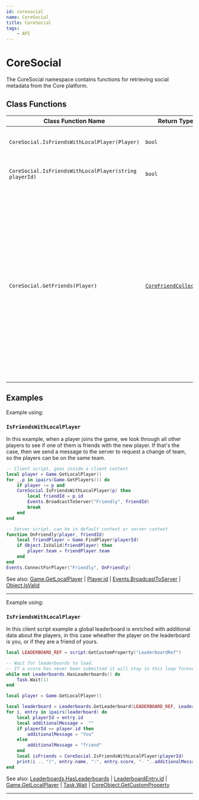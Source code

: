 ```yaml
---
id: coresocial
name: CoreSocial
title: CoreSocial
tags:
    - API
---
```


# CoreSocial

The CoreSocial namespace contains functions for retrieving social metadata from the Core platform.

## Class Functions

| Class Function Name | Return Type | Description | Tags |
| -------------- | ----------- | ----------- | ---- |
| `CoreSocial.IsFriendsWithLocalPlayer(Player)` | `bool` | Returns `true` if the given Player is friends with the local player. | Client-Only |
| `CoreSocial.IsFriendsWithLocalPlayer(string playerId)` | `bool` | Returns `true` if the specified player is friends with the local player. | Client-Only |
| `CoreSocial.GetFriends(Player)` | [`CoreFriendCollection`](corefriendcollection.md) | Requests a list of the given Player's friends. This function may yield until a result is available, and may raise an error if an error occurs retrieving the information. Results may be cached for later calls. A partial list of friends may be returned, depending on how many friends the player has. See `CoreFriendCollection` for information on retrieving more results. If a player has no friends, or when called in multiplayer preview mode for a bot player, an empty `CoreFriendCollection` will be returned. | None |

## Examples

Example using:

### `IsFriendsWithLocalPlayer`

In this example, when a player joins the game, we look through all other players to see if one of them is friends with the new player. If that's the case, then we send a message to the server to request a change of team, so the players can be on the same team.

```lua
-- Client script, goes inside a client context
local player = Game.GetLocalPlayer()
for _,p in ipairs(Game.GetPlayers()) do
    if player ~= p and
    CoreSocial.IsFriendsWithLocalPlayer(p) then
        local friendId = p.id
        Events.BroadcastToServer("Friendly", friendId)
        break
    end
end

-- Server script, can be in default context or server context
function OnFriendly(player, friendId)
    local friendPlayer = Game.FindPlayer(playerId)
    if Object.IsValid(friendPlayer) then
        player.team = friendPlayer.team
    end
end
Events.ConnectForPlayer("Friendly", OnFriendly)
```

See also: [Game.GetLocalPlayer](game.md) | [Player.id](player.md) | [Events.BroadcastToServer](events.md) | [Object.IsValid](object.md)

---

Example using:

### `IsFriendsWithLocalPlayer`

In this client script example a global leaderboard is enriched with additional data about the players, in this case wheather the player on the leaderboard is you, or if they are a friend of yours.

```lua
local LEADERBOARD_REF = script:GetCustomProperty("LeaderboardRef")

-- Wait for leaderboards to load.
-- If a score has never been submitted it will stay in this loop forever
while not Leaderboards.HasLeaderboards() do
    Task.Wait(1)
end

local player = Game.GetLocalPlayer()

local leaderboard = Leaderboards.GetLeaderboard(LEADERBOARD_REF, LeaderboardType.GLOBAL)
for i, entry in ipairs(leaderboard) do
    local playerId = entry.id
    local additionalMessage =  ""
    if playerId == player.id then
        additionalMessage = "You"
    else
        additionalMessage = "friend"
    end
    local isFriends = CoreSocial.IsFriendsWithLocalPlayer(playerId)
    print(i .. ")", entry.name, ":", entry.score, "- "..additionalMessage)
end
```

See also: [Leaderboards.HasLeaderboards](leaderboards.md) | [LeaderboardEntry.id](leaderboardentry.md) | [Game.GetLocalPlayer](game.md) | [Task.Wait](task.md) | [CoreObject.GetCustomProperty](coreobject.md)

---
